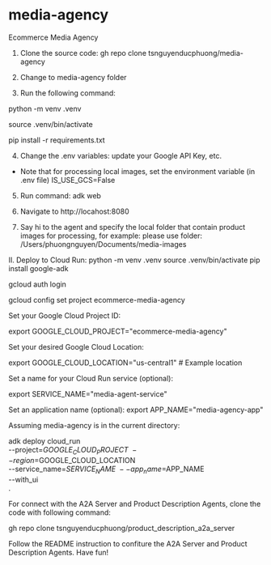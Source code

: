 # media-agency
Ecommerce Media Agency

1. Clone the source code:
gh repo clone tsnguyenducphuong/media-agency

2. Change to media-agency folder

3. Run the following command:

python -m venv .venv

source .venv/bin/activate

pip install -r requirements.txt

4. Change the .env variables: update your Google API Key, etc.
+ Note that for processing local images, set the environment variable (in .env file) IS_USE_GCS=False

5. Run command:
adk web

6. Navigate to http://locahost:8080

7. Say hi to the agent and specify the local folder that contain product images for processing, for example: 
    please use folder: /Users/phuongnguyen/Documents/media-images


II. Deploy to Cloud Run:
python -m venv .venv
source .venv/bin/activate
pip install google-adk

gcloud auth login

gcloud config set project ecommerce-media-agency

 
Set your Google Cloud Project ID:

export GOOGLE_CLOUD_PROJECT="ecommerce-media-agency"

Set your desired Google Cloud Location:

export GOOGLE_CLOUD_LOCATION="us-central1" # Example location
 
Set a name for your Cloud Run service (optional):

export SERVICE_NAME="media-agent-service"

Set an application name (optional):
export APP_NAME="media-agency-app"

Assuming media-agency is in the current directory: 

adk deploy cloud_run \
--project=$GOOGLE_CLOUD_PROJECT \
--region=$GOOGLE_CLOUD_LOCATION \
--service_name=$SERVICE_NAME \
--app_name=$APP_NAME \
--with_ui \
.


For connect with the A2A Server and Product Description Agents, clone the code with following command:

gh repo clone tsnguyenducphuong/product_description_a2a_server

Follow the README instruction to confiture the A2A Server and Product Description Agents. Have fun!
